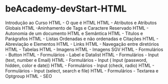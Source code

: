 # beAcademy-devStart-HTML
Introdução ao Curso HTML - O que é HTML HTML - Atributos e Atributos Globais HTML -Aninhamento de Tags e Caractere Reservado HTML - Autonomia de um documento HTML e Semântica HTML - Títulos e Parágrafos HTML - Listas Ordenadas e não ordenadas e Citações HTML - Abreviação e Elementos HTML - Links HTML - Navegação entre diretórios HTML - Tabelas HTML - Imagens HTML - Imagens SGV HTML - Formulários - Button HTML - Formulários - Label e Datalist HTML - Formulários - Input (text, number e Email) HTML - Formulários - Input ( Input (password, hidden, color e date)) HTML - Formulários - Input (check, radio) HTML - Formulários - Input (select, search e file) HTML - Formulários - Textarea e Optgroup HTML - SEO
